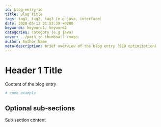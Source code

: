 ```yaml
---
id: blog-entry-id
title: Blog Title
tags: tag1, tag2, tag3 (e.g java, interface)
date: 2020-05-12 21:53:39 +0200 
keywords: keyword1, keyword2
categories: category (e.g java)
cover: ../path_to_thumbnail_image
author: Author Name
meta-description: brief overview of the blog entry (SEO optimization)
---
```


# Header 1 Title

Content of the blog entry

```python
# code example
```

## Optional sub-sections

Sub section content
